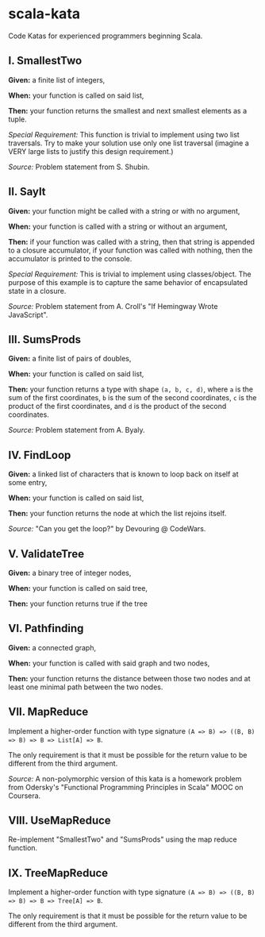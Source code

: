 # scala-kata

Code Katas for experienced programmers beginning Scala.

## I. SmallestTwo

**Given:** a finite list of integers,

**When:** your function is called on said list,

**Then:** your function returns the smallest and next smallest elements as a tuple.

_Special Requirement:_ This function is trivial to implement using two list traversals. Try to make your solution use only one list traversal (imagine a VERY large lists to justify this design requirement.)

_Source:_ Problem statement from S. Shubin.

## II. SayIt

**Given:** your function might be called with a string or with no argument,

**When:** your function is called with a string or without an argument,

**Then:** if your function was called with a string, then that string is appended to a closure accumulator, if your function was called with nothing, then the accumulator is printed to the console.

_Special Requirement:_ This is trivial to implement using classes/object. The purpose of this example is to capture the same behavior of encapsulated state in a closure.

_Source:_ Problem statement from A. Croll's "If Hemingway Wrote JavaScript".

## III. SumsProds

**Given:** a finite list of pairs of doubles,

**When:** your function is called on said list,

**Then:** your function returns a type with shape `(a, b, c, d)`, where `a` is the sum of the first coordinates, `b` is the sum of the second coordinates, `c` is the product of the first coordinates, and `d` is the product of the second coordinates.

_Source:_ Problem statement from A. Byaly.

## IV. FindLoop

**Given:** a linked list of characters that is known to loop back on itself at some entry,

**When:** your function is called on said list,

**Then:** your function returns the node at which the list rejoins itself.

_Source:_ "Can you get the loop?" by Devouring @ CodeWars.

## V. ValidateTree

**Given:** a binary tree of integer nodes,

**When:** your function is called on said tree,

**Then:** your function returns true if the tree

## VI. Pathfinding

**Given:** a connected graph,

**When:** your function is called with said graph and two nodes,

**Then:** your function returns the distance between those two nodes and at least one minimal path between the two nodes.

## VII. MapReduce

Implement a higher-order function with type signature `(A => B) => ((B, B) => B) => B => List[A] => B`.

The only requirement is that it must be possible for the return value to be different from the third argument.

_Source:_ A non-polymorphic version of this kata is a homework problem from Odersky's "Functional Programming Principles in Scala" MOOC on Coursera.

## VIII. UseMapReduce

Re-implement "SmallestTwo" and "SumsProds" using the map reduce function.

## IX. TreeMapReduce

Implement a higher-order function with type signature `(A => B) => ((B, B) => B) => B => Tree[A] => B`.

The only requirement is that it must be possible for the return value to be different from the third argument.
